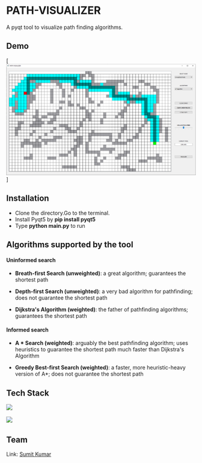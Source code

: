 # PATH-VISUALIZER
A pyqt tool to visualize path finding algorithms.

## Demo

[![](https://github.com/sumitkumarju/PATH-VISUALIZER/blob/master/demo.PNG)]

## Installation 
 * Clone the directory.Go to the terminal.
 * Install Pyqt5 by **pip install pyqt5**
 * Type **python main.py** to run

## Algorithms supported by the tool
#### Uninformed search
* **Breath-first Search (unweighted)**: a great algorithm; guarantees the shortest path

* **Depth-first Search (unweighted)**: a very bad algorithm for pathfinding; does not guarantee the shortest path

* **Dijkstra's Algorithm (weighted)**: the father of pathfinding algorithms; guarantees the shortest path

#### Informed search

* **A * Search (weighted)**: arguably the best pathfinding algorithm; uses heuristics to guarantee the shortest path much faster than Dijkstra's Algorithm

* **Greedy Best-first Search (weighted)**: a faster, more heuristic-heavy version of A*; does not guarantee the shortest path

## Tech Stack
![](https://forthebadge.com/images/badges/made-with-python.svg)

<img target="_blank" src="https://upload.wikimedia.org/wikipedia/commons/thumb/0/0b/Qt_logo_2016.svg/1200px-Qt_logo_2016.svg.png" width=150>

## Team

Link: [Sumit Kumar](https://www.linkedin.com/in/sumit-kumar-b8058316a/)
